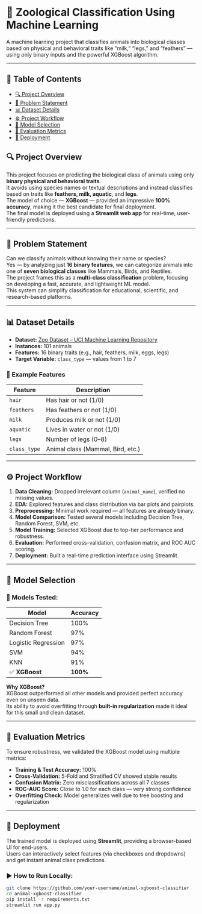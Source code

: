 # 🧠 Zoological Classification Using Machine Learning


A machine learning project that classifies animals into biological classes based on physical and behavioral traits like “milk,” “legs,” and “feathers” — using only binary inputs and the powerful XGBoost algorithm.

---

## 📌 Table of Contents
- [🔍 Project Overview](#-project-overview)  
- [🎯 Problem Statement](#-problem-statement)  
- [📊 Dataset Details](#-dataset-details)  
- [⚙️ Project Workflow](#️-project-workflow)  
- [🤖 Model Selection](#-model-selection)  
- [🧪 Evaluation Metrics](#-evaluation-metrics)  
- [🚀 Deployment](#-deployment)  


## 🔍 Project Overview

This project focuses on predicting the biological class of animals using only **binary physical and behavioral traits**.  
It avoids using species names or textual descriptions and instead classifies based on traits like **feathers, milk, aquatic**, and **legs**.  
The model of choice — **XGBoost** — provided an impressive **100% accuracy**, making it the best candidate for final deployment.  
The final model is deployed using a **Streamlit web app** for real-time, user-friendly predictions.

---

## 🎯 Problem Statement

Can we classify animals without knowing their name or species?  
Yes — by analyzing just **16 binary features**, we can categorize animals into one of **seven biological classes** like Mammals, Birds, and Reptiles.  
The project frames this as a **multi-class classification** problem, focusing on developing a fast, accurate, and lightweight ML model.  
This system can simplify classification for educational, scientific, and research-based platforms.

---

## 📊 Dataset Details

- **Dataset:** [Zoo Dataset – UCI Machine Learning Repository](https://archive.ics.uci.edu/ml/datasets/Zoo)  
- **Instances:** 101 animals  
- **Features:** 16 binary traits (e.g., hair, feathers, milk, eggs, legs)  
- **Target Variable:** `class_type` — values from 1 to 7

### 🔎 Example Features
| Feature        | Description                          |
|----------------|--------------------------------------|
| `hair`         | Has hair or not (1/0)                |
| `feathers`     | Has feathers or not (1/0)            |
| `milk`         | Produces milk or not (1/0)           |
| `aquatic`      | Lives in water or not (1/0)          |
| `legs`         | Number of legs (0–8)                 |
| `class_type`   | Animal class (Mammal, Bird, etc.)    |

---

## ⚙️ Project Workflow

1. **Data Cleaning:** Dropped irrelevant column (`animal_name`), verified no missing values.  
2. **EDA:** Explored features and class distribution via bar plots and pairplots.  
3. **Preprocessing:** Minimal work required — all features are already binary.  
4. **Model Comparison:** Tested several models including Decision Tree, Random Forest, SVM, etc.  
5. **Model Training:** Selected XGBoost due to top-tier performance and robustness.  
6. **Evaluation:** Performed cross-validation, confusion matrix, and ROC AUC scoring.  
7. **Deployment:** Built a real-time prediction interface using Streamlit.

---

## 🤖 Model Selection

### 🧪 Models Tested:
| Model                 | Accuracy |
|----------------------|----------|
| Decision Tree         | 100%     |
| Random Forest         | 97%      |
| Logistic Regression   | 97%      |
| SVM                   | 94%      |
| KNN                   | 91%      |
| ✅ **XGBoost**         | **100%** |

**Why XGBoost?**  
XGBoost outperformed all other models and provided perfect accuracy even on unseen data.  
Its ability to avoid overfitting through **built-in regularization** made it ideal for this small and clean dataset.

---

## 🧪 Evaluation Metrics

To ensure robustness, we validated the XGBoost model using multiple metrics:

- **Training & Test Accuracy:** 100%  
- **Cross-Validation:** 5-Fold and Stratified CV showed stable results  
- **Confusion Matrix:** Zero misclassifications across all 7 classes  
- **ROC-AUC Score:** Close to 1.0 for each class — very strong confidence  
- **Overfitting Check:** Model generalizes well due to tree boosting and regularization

---

## 🚀 Deployment

The trained model is deployed using **Streamlit**, providing a browser-based UI for end-users.  
Users can interactively select features (via checkboxes and dropdowns) and get instant animal class predictions.

### ▶ How to Run Locally:
```bash
git clone https://github.com/your-username/animal-xgboost-classifier
cd animal-xgboost-classifier
pip install -r requirements.txt
streamlit run app.py
